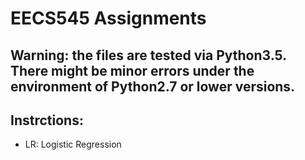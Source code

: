 # EECS545 Assignments

## Warning: the files are tested via Python3.5. There might be minor errors under the environment of Python2.7 or lower versions.

## Instrctions: 
- LR: Logistic Regression
